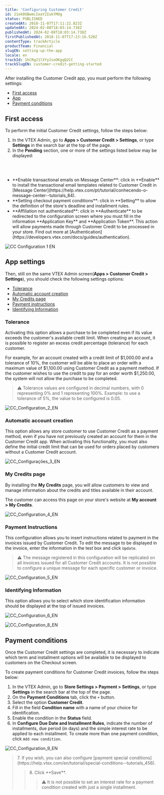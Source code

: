```yaml
---
title: 'Configuring Customer Credit'
id: 21ok0GBwmcIeaY2IukYMOg
status: PUBLISHED
createdAt: 2018-11-07T17:11:22.823Z
updatedAt: 2024-02-08T18:03:14.738Z
publishedAt: 2024-02-08T18:03:14.738Z
firstPublishedAt: 2018-11-07T17:23:16.520Z
contentType: trackArticle
productTeam: Financial
slugEN: setting-up-the-app
locale: en
trackId: 1hCRg21lXYy2seOKgqQ2CC
trackSlugEN: customer-credit-getting-started
---
```


After installing the Customer Credit app, you must perform the following settings:

- [First access](#first-access)
- [App](#app-settings) 
- [Payment conditions](#payment-conditions)

## First access

To perform the initial Customer Credit settings, follow the steps below:

1. In the VTEX Admin, go to __Apps > Customer Credit > Settings__, or type __Settings__ in the search bar at the top of the page.
2. In the __Pending__ section, one or more of the settings listed below may be displayed:
<br>
<ul>
<br>
    	<li>**Enable transactional emails on Message Center**: click in **Enable** to install the transactional email templates related to Customer Credit in [Message Center](https://help.vtex.com/pt/tutorial/conhecendo-o-message-center--tutorials_84).</li>
    	<li>**Setting checkout payment conditions**: click in **Setting** to allow the definition of the store's deadline and installment rules.</li>
  	<li>**Affiliation not authenticated**: click in **Authenticate** to be redirected to the configuration screen where you must fill in the information **Application Key** and **Application Token**. This action will allow payments made through Customer Credit to be processed in your store. Find out more at [Authentication](https://developers.vtex.com/docs/guides/authentication).</li>
</ul>

![CC Configuration 1 EN](//images.ctfassets.net/alneenqid6w5/6cDl5QeEatvpLW3kYxV7Yd/25a43afef349f6443a55820be9f17616/CC_Configuration_1_EN.JPG)

## App settings

Then, still on the same VTEX Admin screen(__Apps > Customer Credit > Settings__), you should check the following settings options:

- [Tolerance](#tolerance)
- [Automatic account creation](#automatic-account-creation) 
- [My Credits page](#my-credits-page)
- [Payment instructions](#payment-instructions)
- [Identifying Information](#identifying-information)

### Tolerance

Activating this option allows a purchase to be completed even if its value exceeds the customer's available credit limit. When creating an account, it is possible to register an excess credit percentage (tolerance) for each customer.

For example, for an account created with a credit limit of $1,000.00 and a tolerance of 10%, the customer will be able to place an order with a maximum value of $1,100.00 using Customer Credit as a payment method. If the customer wishes to use the credit to pay for an order worth $1,250.00, the system will not allow the purchase to be completed.

> ⚠️ Tolerance values are configured in decimal numbers, with 0 representing 0% and 1 representing 100%. Example: to use a tolerance of 5%, the value to be configured is 0.05.

![CC_Configuration_2_EN](//images.ctfassets.net/alneenqid6w5/3kjEQ2OblMKqwumNWSFnSt/42de816c9685f31074c0637dcbd6c5f1/CC_Configuration_2_EN.JPG)

### Automatic account creation

This option allows any store customer to use Customer Credit as a payment method, even if you have not previously created an account for them in the Customer Credit app. When activating this functionality, you must also define the initial credit limit that can be used for orders placed by customers without a Customer Credit account.

![CC_Configurações_3_EN](//images.ctfassets.net/alneenqid6w5/1TX1ArtNwm8toa84UqNCHZ/07a144ef285f845819fb1e12442b3f56/CC_Configuration_3_EN.JPG)

### My Credits page

By installing the __My Credits__ page, you will allow customers to view and manage information about the credits and titles available in their account.

The customer can access this page on your store's website at __My account > My Credits__.

![CC_Configuration_4_EN](//images.ctfassets.net/alneenqid6w5/59SuH9h84mmgaHmcDB2Bbl/92daf3c995157e03887f1975d2cccbc8/CC_Configuration_4_EN.JPG)

### Payment Instructions 

This configuration allows you to insert instructions related to payment in the invoices issued by Customer Credit. To edit the message to be displayed in the invoice, enter the information in the test box and click `Update`.

> ⚠️ The message registered in this configuration will be replicated on all invoices issued for all Customer Credit accounts. It is not possible to configure a unique message for each specific customer or invoice.

![CC_Configuration_5_EN](//images.ctfassets.net/alneenqid6w5/6UkZi827KKQqH8Yk1mmPKj/cdf9331ac0d8e46d6537c8f265bc621b/CC_Configuration_5_EN.JPG)

### Identifying Information

This option allows you to select which store identification information should be displayed at the top of issued invoices.

![CC_Configuration_6_EN](//images.ctfassets.net/alneenqid6w5/6ADAtBnrZQS6sCzkwPSqFt/94bce774843c23fa582f065689423087/CC_Configuration_6_EN.JPG)

![CC_Configuration_8_EN](//images.ctfassets.net/alneenqid6w5/54WcXTGpAGppAyGxxoa8gx/7078eccb9c08d690fb0f453456f2dcaf/CC_Configuration_8_EN.JPG)

## Payment conditions

Once the Customer Credit settings are completed, it is necessary to indicate which term and installment options will be available to be displayed to customers on the Checkout screen.

To create payment conditions for Customer Credit invoices, follow the steps below:

1. In the VTEX Admin, go to __Store Settings > Payment > Settings__, or type __Settings__ in the search bar at the top of the page.
2. On the __Payment Conditions__ tab, click the `+` button.
3. Select the option __Customer Credit__.
4. Fill in the field __Condition name__ with a name of your choice for identification.
5. Enable the condition in the __Status__ field.
6. In __Configure Due Date and Installment Rules__, indicate the number of installments, due period (in days) and the simple interest rate to be applied to each installment. To create more than one payment condition, click `Add new condition`.

![CC_Configuration_9_EN](//images.ctfassets.net/alneenqid6w5/3P3JMnSiAPXNprYvgaNFNh/77399f912ebbb03ac5611682eca77c06/CC_Configuration_9_EN.JPG)

<blockquote><ui>7. If you wish, you can also configure [payment special conditions](https://help.vtex.com/en/tutorial/special-conditions--tutorials_456).</ui>

<blockquote><ui>8. Click **Save**.</ui>

> ⚠️ It is not possible to set an interest rate for a payment condition created with just a single installment.
